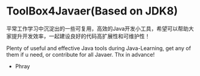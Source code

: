 # ToolBox4Javaer(Based on JDK8)

平常工作学习中沉淀出的一些可复用，高效的Java开发小工具，希望可以帮助大家提升开发效率，一起建设良好的代码高扩展性和可维护性！

Plenty of useful and effective Java tools during Java-Learning,
get any of them if u need,
or contribute for all Javaer.
Thx in advance!

- Phray
